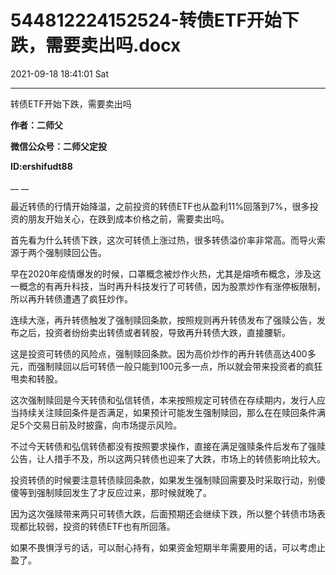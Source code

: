 # 544812224152524-转债ETF开始下跌，需要卖出吗.docx

2021-09-18 18:41:01 Sat

----

转债ETF开始下跌，需要卖出吗

__作者：二师父__

__微信公众号：二师父定投__

__ID:ershifudt88__

__ __

最近转债的行情开始降温，之前投资的转债ETF也从盈利11%回落到7%，很多投资的朋友开始关心，在跌到成本价格之前，需要卖出吗。

首先看为什么转债下跌，这次可转债上涨过热，很多转债溢价率非常高。而导火索源于两个强制赎回公告。

早在2020年疫情爆发的时候，口罩概念被炒作火热，尤其是熔喷布概念，涉及这一概念的有再升科技，当时再升科技发行了可转债，因为股票炒作有涨停板限制，所以再升转债遭遇了疯狂炒作。

连续大涨，再升转债触发了强制赎回条款，按照规则再升转债发布了强赎公告，发布之后，投资者纷纷卖出转债或者转股，导致再升转债大跌，直接腰斩。

这是投资可转债的风险点，强制赎回条款。因为高价炒作的再升转债高达400多元，而强制赎回以后可转债一般只能到100元多一点，所以就会带来投资者的疯狂甩卖和转股。

这次强制赎回是今天转债和弘信转债，本来按照规定可转债在存续期内，发行人应当持续关注赎回条件是否满足，如果预计可能发生强制赎回，那么在在赎回条件满足5个交易日前及时披露，向市场提示风险。

不过今天转债和弘信转债都没有按照要求操作，直接在满足强赎条件后发布了强赎公告，让人措手不及，所以这两只转债也迎来了大跌，市场上的转债影响比较大。

投资转债的时候要注意转债赎回条款，如果发生强制赎回需要及时采取行动，别傻傻等到强制赎回发生了才反应过来，那时候就晚了。

因为这次强赎带来两只可转债大跌，后面预期还会继续下跌，所以整个转债市场表现都比较弱，投资的转债ETF也有所回落。

如果不畏惧浮亏的话，可以耐心持有，如果资金短期半年需要用的话，可以考虑止盈了。


